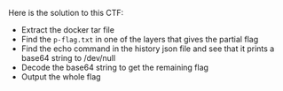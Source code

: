 Here is the solution to this CTF:

- Extract the docker tar file
- Find the `p-flag.txt` in one of the layers that gives the partial flag
- Find the echo command in the history json file and see that it prints a base64 string to /dev/null
- Decode the base64 string to get the remaining flag
- Output the whole flag
